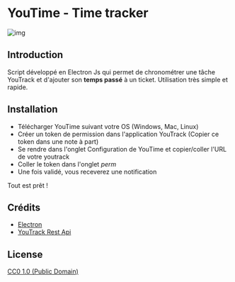 # YouTime - Time tracker

![img](https://github.com/ElNelyo/Youtime-Time-traker/blob/master/src/assets/logo.png)

## Introduction


Script développé en Electron Js qui permet de chronométrer une tâche YouTrack et d'ajouter
son **temps passé** à un ticket.
Utilisation très simple et rapide.

## Installation

- Télécharger YouTime suivant votre OS (Windows, Mac, Linux)
- Créer un token de permission dans l'application YouTrack (Copier ce token dans une note à part)
- Se rendre dans l'onglet Configuration de YouTime et copier/coller l'URL de votre youtrack
- Coller le token dans l'onglet *perm*
- Une fois validé, vous receverez une notification

Tout est prêt ! 

## Crédits 
- [Electron](https://github.com/electron/electron)
- [YouTrack Rest Api](https://github.com/shanehofstetter/youtrack-rest-client)

## License

[CC0 1.0 (Public Domain)](LICENSE.md)
